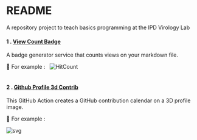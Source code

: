# README

A repository project to teach basics programming at the IPD Virology Lab

#### 1 . [View Count Badge](https://github.com/dwyl/hits)

A badge generator service that counts views on your markdown file.

📍 For example : &nbsp; ![HitCount](https://hits.dwyl.com/dwyl/hits.svg?style=flat-square)
<br/>
<br/>

#### 2 . [Github Profile 3d Contrib](https://github.com/yoshi389111/github-profile-3d-contrib)

This GitHub Action creates a GitHub contribution calendar on a 3D profile image.

📍 For example : &nbsp;

<img src="https://raw.githubusercontent.com/yoshi389111/github-profile-3d-contrib/main/docs/demo/profile-green-animate.svg" alt="svg" style="max-width: 100%;">
<br/>
<br/>
